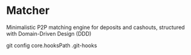 # Matcher
Minimalistic P2P matching engine for deposits and cashouts, structured with Domain-Driven Design (DDD)

git config core.hooksPath .git-hooks
